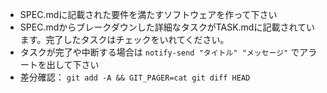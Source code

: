 * SPEC.mdに記載された要件を満たすソフトウェアを作って下さい
* SPEC.mdからブレークダウンした詳細なタスクがTASK.mdに記載されています。完了したタスクはチェックをいれてください。
* タスクが完了や中断する場合は `notify-send "タイトル" "メッセージ"` でアラートを出して下さい
* 差分確認： `git add -A && GIT_PAGER=cat git diff HEAD`